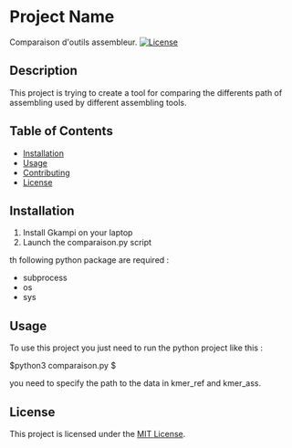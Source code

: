 # Project Name
Comparaison d'outils assembleur.
[![License](https://img.shields.io/badge/license-MIT-blue.svg)](LICENSE)

## Description

This project is trying to create a tool for comparing the differents path of assembling used by different assembling tools.

## Table of Contents

- [Installation](#installation)
- [Usage](#usage)
- [Contributing](#contributing)
- [License](#license)

## Installation

1. Install Gkampi on your laptop
2. Launch the comparaison.py script

th following python package are required :
- subprocess
- os
- sys

## Usage

To use this project you just need to run the python project like this :

$python3 comparaison.py $

you need to specify the path to the data in kmer_ref and kmer_ass. 



## License

This project is licensed under the [MIT License](LICENSE).